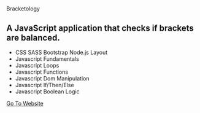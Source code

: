 # 
Bracketology

## A JavaScript application that checks if brackets are balanced.

 - CSS SASS Bootstrap Node.js Layout
 - Javascript Fundamentals
 - Javascript Loops
 - Javascript Functions
 - Javascript Dom Manipulation
 - Javascript If/Then/Else
 - Javascript Boolean Logic



 [Go To Website](https://bracketology-javascript.netlify.app/)
 
 
 

 
